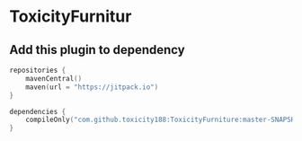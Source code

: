 # ToxicityFurnitur

## Add this plugin to dependency
``` kotlin
repositories {
    mavenCentral()
    maven(url = "https://jitpack.io")
}

dependencies {
    compileOnly("com.github.toxicity188:ToxicityFurniture:master-SNAPSHOT")
}
```
